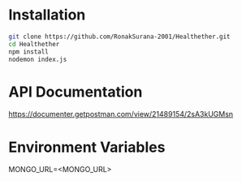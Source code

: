 # Installation  
```bash
git clone https://github.com/RonakSurana-2001/Healthether.git
cd Healthether
npm install
nodemon index.js
```
# API Documentation
https://documenter.getpostman.com/view/21489154/2sA3kUGMsn  
# Environment Variables
MONGO_URL=<MONGO_URL>
